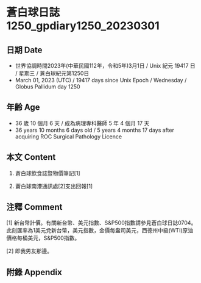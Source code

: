 [_metadata_:encoding]: - "utf-8"
[_metadata_:language]: - "zh-Hant-TW"
[_metadata_:fileformat]: - "markdown"
[_metadata_:MIME_type]: - "text/plain"
[_metadata_:markdown_version]: - "commonmark version 0.30"
[_metadata_:markdown_spec]: - "https://spec.commonmark.org/0.30/"

# 蒼白球日誌1250_gpdiary1250_20230301 #

## 日期 Date ##

* 世界協調時間2023年(中華民國112年，令和5年)3月1日 / Unix 紀元 19417 日 / 星期三 / 蒼白球紀元第1250日
* March 01, 2023 (UTC) / 19417 days since Unix Epoch / Wednesday / Globus Pallidum day 1250

## 年齡 Age ##

* 36 歲 10 個月 6 天 / 成為病理專科醫師 5 年 4 個月 17 天
* 36 years 10 months 6 days old / 5 years 4 months 17 days after acquiring ROC Surgical Pathology Licence

## 本文 Content ##

1. 蒼白球飲食誌暨物價筆記[1]

    
2. 蒼白球南港通訊處[2]支出回報[1]

    

## 注釋 Comment ##

[1] 新台幣計價。有關新台幣、美元指數、S&P500指數請參見蒼白球日誌0704。此刻匯率為1美元兌新台幣，美元指數，金價每盎司美元，西德州中級(WTI)原油價格每桶美元，S&P500指數。


[2] 即我男友那邊。



## 附錄 Appendix ##

